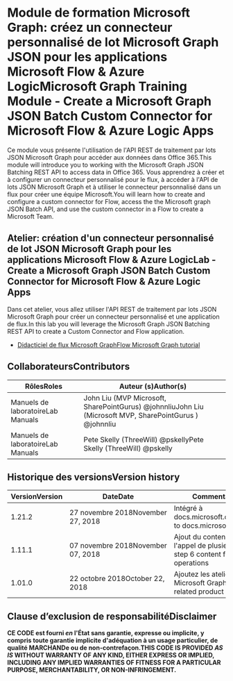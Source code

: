 # <a name="microsoft-graph-training-module---create-a-microsoft-graph-json-batch-custom-connector-for-microsoft-flow--azure-logic-apps"></a><span data-ttu-id="69710-101">Module de formation Microsoft Graph: créez un connecteur personnalisé de lot Microsoft Graph JSON pour les applications Microsoft Flow & Azure Logic</span><span class="sxs-lookup"><span data-stu-id="69710-101">Microsoft Graph Training Module - Create a Microsoft Graph JSON Batch Custom Connector for Microsoft Flow & Azure Logic Apps</span></span>

<span data-ttu-id="69710-102">Ce module vous présente l'utilisation de l'API REST de traitement par lots JSON Microsoft Graph pour accéder aux données dans Office 365.</span><span class="sxs-lookup"><span data-stu-id="69710-102">This module will introduce you to working with the Microsoft Graph JSON Batching REST API to access data in Office 365.</span></span> <span data-ttu-id="69710-103">Vous apprendrez à créer et à configurer un connecteur personnalisé pour le flux, à accéder à l'API de lots JSON Microsoft Graph et à utiliser le connecteur personnalisé dans un flux pour créer une équipe Microsoft.</span><span class="sxs-lookup"><span data-stu-id="69710-103">You will learn how to create and configure a custom connector for Flow, access the the Microsoft graph JSON Batch API, and use the custom connector in a Flow to create a Microsoft Team.</span></span>

## <a name="lab---create-a-microsoft-graph-json-batch-custom-connector-for-microsoft-flow--azure-logic-apps"></a><span data-ttu-id="69710-104">Atelier: création d'un connecteur personnalisé de lot JSON Microsoft Graph pour les applications Microsoft Flow & Azure Logic</span><span class="sxs-lookup"><span data-stu-id="69710-104">Lab - Create a Microsoft Graph JSON Batch Custom Connector for Microsoft Flow & Azure Logic Apps</span></span>

<span data-ttu-id="69710-105">Dans cet atelier, vous allez utiliser l'API REST de traitement par lots JSON Microsoft Graph pour créer un connecteur personnalisé et une application de flux.</span><span class="sxs-lookup"><span data-stu-id="69710-105">In this lab you will leverage the Microsoft Graph JSON Batching REST API to create a Custom Connector and Flow application.</span></span>

- [<span data-ttu-id="69710-106">Didacticiel de flux Microsoft Graph</span><span class="sxs-lookup"><span data-stu-id="69710-106">Flow Microsoft Graph tutorial</span></span>](https://docs.microsoft.com/graph/training/flow-tutorial)

## <a name="contributors"></a><span data-ttu-id="69710-107">Collaborateurs</span><span class="sxs-lookup"><span data-stu-id="69710-107">Contributors</span></span>

| <span data-ttu-id="69710-108">Rôles</span><span class="sxs-lookup"><span data-stu-id="69710-108">Roles</span></span> | <span data-ttu-id="69710-109">Auteur (s)</span><span class="sxs-lookup"><span data-stu-id="69710-109">Author(s)</span></span> |
| ------| ----------|
| <span data-ttu-id="69710-110">Manuels de laboratoire</span><span class="sxs-lookup"><span data-stu-id="69710-110">Lab Manuals</span></span> | <span data-ttu-id="69710-111">John Liu (MVP Microsoft, SharePointGurus) @johnnliu</span><span class="sxs-lookup"><span data-stu-id="69710-111">John Liu (Microsoft MVP, SharePointGurus ) @johnnliu</span></span> |
| <span data-ttu-id="69710-112">Manuels de laboratoire</span><span class="sxs-lookup"><span data-stu-id="69710-112">Lab Manuals</span></span> | <span data-ttu-id="69710-113">Pete Skelly (ThreeWill) @pskelly</span><span class="sxs-lookup"><span data-stu-id="69710-113">Pete Skelly (ThreeWill) @pskelly</span></span> |

## <a name="version-history"></a><span data-ttu-id="69710-114">Historique des versions</span><span class="sxs-lookup"><span data-stu-id="69710-114">Version history</span></span>

| <span data-ttu-id="69710-115">Version</span><span class="sxs-lookup"><span data-stu-id="69710-115">Version</span></span> | <span data-ttu-id="69710-116">Date</span><span class="sxs-lookup"><span data-stu-id="69710-116">Date</span></span> | <span data-ttu-id="69710-117">Commentaires</span><span class="sxs-lookup"><span data-stu-id="69710-117">Comments</span></span> |
| ------- | -----| -------- |
| <span data-ttu-id="69710-118">1.2</span><span class="sxs-lookup"><span data-stu-id="69710-118">1.2</span></span> | <span data-ttu-id="69710-119">27 novembre 2018</span><span class="sxs-lookup"><span data-stu-id="69710-119">November 27, 2018</span></span> | <span data-ttu-id="69710-120">Intégré à docs.microsoft.com/graph</span><span class="sxs-lookup"><span data-stu-id="69710-120">Onboarded to docs.microsoft.com/graph</span></span> |
| <span data-ttu-id="69710-121">1.1</span><span class="sxs-lookup"><span data-stu-id="69710-121">1.1</span></span> | <span data-ttu-id="69710-122">07 novembre 2018</span><span class="sxs-lookup"><span data-stu-id="69710-122">November 07, 2018</span></span> | <span data-ttu-id="69710-123">Ajout du contenu de l'étape 6 pour l'appel de plusieurs opérations</span><span class="sxs-lookup"><span data-stu-id="69710-123">Added step 6 content for calling multiple operations</span></span> |
| <span data-ttu-id="69710-124">1.0</span><span class="sxs-lookup"><span data-stu-id="69710-124">1.0</span></span> | <span data-ttu-id="69710-125">22 octobre 2018</span><span class="sxs-lookup"><span data-stu-id="69710-125">October 22, 2018</span></span> | <span data-ttu-id="69710-126">Ajoutez les ateliers produits liés à Microsoft Graph.</span><span class="sxs-lookup"><span data-stu-id="69710-126">Add Microsoft Graph related product breakouts.</span></span> |

## <a name="disclaimer"></a><span data-ttu-id="69710-127">Clause d’exclusion de responsabilité</span><span class="sxs-lookup"><span data-stu-id="69710-127">Disclaimer</span></span>

<span data-ttu-id="69710-128">**CE CODE est fourni *en* l'État sans garantie, expresse ou implicite, y compris toute garantie implicite d'adéquation à un usage particulier, de qualité MARCHANDe ou de non-contrefaçon.**</span><span class="sxs-lookup"><span data-stu-id="69710-128">**THIS CODE IS PROVIDED *AS IS* WITHOUT WARRANTY OF ANY KIND, EITHER EXPRESS OR IMPLIED, INCLUDING ANY IMPLIED WARRANTIES OF FITNESS FOR A PARTICULAR PURPOSE, MERCHANTABILITY, OR NON-INFRINGEMENT.**</span></span>